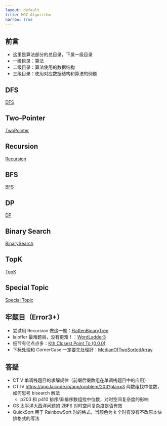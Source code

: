 ```yaml
---
layout: default
title: MOC Algorithm
narrow: true
---
```


## 前言

- 这里是算法部分的总目录，下属一级目录
- 一级目录：算法
- 二级目录：算法使用的数据结构
- 三级目录：使用对应数据结构和算法的例题

## DFS

[DFS](/algorithmn-notes/dfs.html)

## Two-Pointer

[TwoPointer](/algorithmn-notes/twopointer.html)

## Recursion

[Recursion](/algorithmn-notes/recursion.html)

## BFS

[BFS](/algorithmn-notes/bfs.html)

## DP

[DP](/algorithmn-notes/dp.html)

## Binary Search

[BinarySearch](/algorithmn-notes/binarysearch.html)

## TopK

[TopK](/algorithmn-notes/topk.html)

## Special Topic

[Special Topic](/algorithm-notes/special-topic.html)

## 牢题目（Error3+）

- 尝试用 Recursion 做这一题：[FlattenBinaryTree](/algorithmnotes/flattenbinarytree.html)
- laioffer 最难题目，没有更难！：[WordLadder3](/algorithmnotes/wordladder3.html)
- 细节有亿点点多：[Kth Closest Point To (0,0,0)](/algorithmnotes/kth-closest-point-to-0-0-0.html)
- 下标处理和 CornerCase 一定要先处理好：[MedianOfTwoSortedArray](/algorithmnotes/medianoftwosortedarray.html)

## 答疑

- CT V 单调栈题目的求解规律（前缀后缀数组在单调栈题目中的应用）
- CT IV https://app.laicode.io/app/problem/203?plan=3 两数组找中位数，如何思考 bisearch 解法
  - p203 和 p410 排序/非排序数组找中位数，对时空间复杂度的影响
- GS 太平洋大西洋问题的 2BFS 对时空间复杂度是否有效
- QuickSort 用于 RainbowSort 时的格式，当颜色为 k 个时有没有不改原本快排格式的写法
